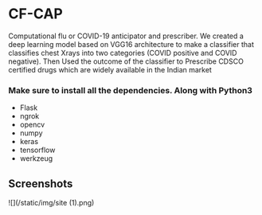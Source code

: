 # CF-CAP
Computational flu or COVID-19 anticipator and prescriber. We created a deep learning model based on VGG16 architecture to make a classifier that classifies chest Xrays into two categories (COVID positive and COVID negative). Then Used the outcome of the classifier to Prescribe CDSCO certified drugs which are widely available in the Indian market

### Make sure to install all the dependencies. Along with Python3 

- Flask
- ngrok
- opencv
- numpy
- keras
- tensorflow
- werkzeug

## Screenshots

![](/static/img/site (1).png)
